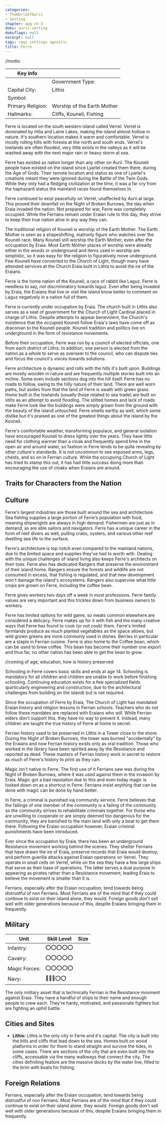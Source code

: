 ```yaml
---
categories:
- TheWorldofAurii
- Setting
chapter: awg-ch-3
doku: aurii-setting
dokuflags: null
excerpt: null
tags: rpgs settings agnostic
title: Ferre
---
```


//motto


| Key Info          |     |
| ----------------- | --- |
	| Government Type:  | Theocratically Occupied Oligarchy    |
| Capital City:     | Lithis    |
| Symbol:           |     |
| Primary Religion: | Worship of the Earth Mother    |
| Hallmarks:        | Cliffs, Kouneli, Fishing    |

Ferre is located on the south western island called Verrel. Verrel is dominated by Hilia and Laine Lakes, making the island almost hollow in nature. It's southern location makes it warm and comfortable. Verrel is mostly rolling hills with forests at the north and south ends. Verrel's lowlands are often flooded, very little exists in the valleys as it will be washed away with the next major rain or heavy storm at sea. 

Ferre has existed as nation longer than any other on Aurii. The Kouneli people have existed on the island since Lyarlel created them there, during the Age of Gods. Their remote location and status as one of Lyarlel's creations meant they were ignored during the Battle of the Twin Gods. While they only had a fledging civilization at the time, it was a far cry from the haphazard status the mainland races found themselves in. 

Ferre continued to exist peacefully on Verrel, unaffected by Aurii at large. This proved their downfall on the Night of Broken Burrows, the day when Eraia invaded the nation. Not prepared for war, Ferre was completely occupied. While the Ferrians remain under Eraian rule to this day, they strive to keep their true nation alive in any way they can. 

The traditional religion of Kouneli is worship of the Earth Mother. The Earth Mother is seen as a shapeshifting, matronly figure who watches over the Kouneli race. Many Kouneli still worship the Earth Mother, even after the occupation by Eraia. Most Earth Mother places of worship were already either in the woods or underground and items used in worship are simplistic, so it was easy for the religion to figuratively move underground. Few Kouneli have converted to the Church of Light, though many have attended services at the Church Eraia built in Lithis to avoid the ire of the Eraians.

Ferre is the home nation of the Kouneli, a race of rabbit like Laguz. Ferre is needless to say, not discriminatory towards laguz. Even after being invaded by Eraia, the Eraians that live or visit the island know better to comment on Laguz negatively in a nation full of them. 

Ferre is currently under occupation by Eraia. The church built in Lithis also serves as a seat of government for the Church of Light Cardinal placed in charge of Lithis. Despite attempts to appear benevolent, the Church's insistence that the occupied Kouneli follow Eraia's laws have come off as draconian to the Kouneli people. Kouneli tradition and politics live on underground in the form of resistance movements. 

Before their occupation, Ferre was run by a council of elected officials, one from each district of Lithis. In addition, one person is elected from the nation as a whole to serve as overseer to the council, who can dispute ties and focus the council's voices towards solutions. 

Ferre architecture is dynamic and rolls with the hills it's built upon. Buildings are mostly wooden in nature and are frequently multiple stories built into an incline. Some even include sections dug into the hill itself. Ferre has no roads to follow, owing to the hilly nature of their land. There are well worn paths, but asides from that the land of Ferre is swath with green grass. Home built in the lowlands (usually those related to sea trade) are built on stilts as an attempt to avoid flooding. The stilted homes and lack of roads make Ferre look like the buildings were simply grown from the ground with the beauty of the island untouched. Ferre smells earthy as well, which some dislike but it's praised as one of the greatest things about the island by the Kouneli. 

Ferre's comfortable weather, transforming populace, and general isolation have encouraged Kouneli to dress lightly over the years. They have little need for clothing warmer than a cloak and frequently spend time in the open air and around water, so fashion in Ferre tends to be quite revealing by other culture's standards. It is not uncommon to see exposed arms, legs, chests, and so on in Ferrian culture. While the occupying Church of Light has tried to stamp this out, it has had little success doing more than encouraging the use of cloaks when Eraians are around. 

<!-- ## Interesting Things in 

*  -->

## Traits for Characters from the Nation

## Culture

Ferre's largest industries are those built around the sea and architecture. Sea fishing supplies a large portion of Ferre's population with food, meaning shipwrights are always in high demand. Fishermen are just as in demand, as are able sailors and navigators. Ferre has a unique career in the form of reef divers as well, pulling crabs, oysters, and various other reef dwelling sea life to the surface. 

Ferre's architecture is top notch even compared to the mainland nations, due to the limited space and supplies they've had to worth with. Dealing with the unique challenges of island living also keeps Ferre's architects on their toes. Ferre also has dedicated Rangers that preserve the environment of their island home. Rangers ensure the forests and wildlife are not consumed in excess, that fishing is regulated, and that new development won't damage the island's ecosystems. Rangers also supervise what little crops are grown on Ferre, including the coffee bean.

Ferre gives workers two days off a week in most professions. Ferre family values are very important and this trickles down from business owners to workers. 

Ferre has limited options for wild game, so meats common elsewhere are considered a delicacy. Ferre makes up for it with fish and the many creative ways that Ferre has found to cook (or not cook) them. Ferre's limited farmlands produce as much planted vegetables as the space allows, but wild grown greens are more commonly used in dishes. Berries in particular are a staple in Ferrian cuisine. Ferre is also home to the Coffee bean, which can be used to brew coffee. This bean has become their number one export and thus far, no other nation has been able to get the bean to grow. 

//coming of age, education, how is history preserved 

Schooling in Ferre covers basic skills and ends at age 14. Schooling is mandatory for all children and children are unable to work before finishing schooling. Continuing education exists for a few specialized fields (particularly engineering and construction, due to the architectural challenges from building on the island) but is not required. 

Since the occupation of Ferre by Eraia, The Church of Light has mandated Eraian history and religion lessons in Ferrian schools. Teachers who do not follow these mandates are replaced with Eraians who will. While Ferrian elders don't support this, they have no way to prevent it. Instead, many children are taught the true history of Ferre at home in secret. 

Ferrian history used to be preserved in Lithis in a Tower close to the shore. During the Night of Broken Burrows, the tower was burned "accidentally" by the Eraians and now Ferrian history exists only as oral tradition. Those who worked in the library have been spirited away by the Resistance and reported as dead. These masters of Ferrian history work in secret to restore as much of Ferre's history to print as they can.

Magic isn't native to Ferre. The first use of it Ferrians saw was during the Night of Broken Burrows, where it was used against them in the invasion by Eraia. Magic got a bad reputation due to this and even today magic is looked down on as a shortcut in Ferre. Ferrians insist anything that can be done with magic can be done by hand better.

In Ferre, a criminal is punished via community service. Ferre believes that the failings of one member of the community is a failing of the community so the community strives to rehabilitate criminals together. For those who are unwilling to cooperate or are simply deemed too dangerous for the community, they are banished to the main land with only a boat to get them there. Following the Eraian occupation however, Eraian criminal punishments have been introduced.

Ever since the occupation by Eraia, there has been an underground Resistance movement working behind the scenes. They shelter Ferrians that have drawn the ire of Eraia, preserve records that Eraia would destroy, and perform guerilla attacks against Eraian operations on Verrel. They operate in small cells on Verrel, while on the sea they have a few large ships that serve as their base of operations. The latter serves a dual purpose in appearing as pirates rather than a Resistance movement, leading Eraia to believe the movement is smaller than it is. 

Ferrians, especially after the Eraian occupation, tend towards being distrustful of non Ferrians. Most Ferrians are of the mind that if they could continue to exist on their island alone, they would. Foreign goods don't sell well with older generations because of this, despite Eraians bringing them in frequently.

## Military

| Unit          | Skill Level | Size |
| ------------- | ----------- | ---- |
| Infantry:     | ⭕⭕⭕⭕⭕       |
| Cavalry:      | ⭕⭕⭕⭕⭕       |
| Magic Forces: | ⭕⭕⭕⭕⭕       |
| Navy:         | 🔴🔴🔴⭕⭕       |

The only military asset that is technically Ferrian is the Resistance movment against Eraia. They have a handful of ships to their name and enough people to crew each. They're hardy, motivated, and passionate fighters but are fighting an uphill battle. 

## Cities and Sites

- **Lithis:** Lithis is the only city in Ferre and it's capital. The city is built into the hills and cliffs that lead down to the sea. Homes built on wood platforms in order for them to stand straight and survive the tides, in some cases. There are sections of the city that are even built into the cliffs, accessable via the many walkways that connect the city. The cities definiting feature are the massive docks by the water line, filled to the brim with boats for fishing. 

## Foreign Relations

Ferrians, especially after the Eraian occupation, tend towards being distrustful of non Ferrians. Most Ferrians are of the mind that if they could continue to exist on their island alone, they would. Foreign goods don't sell well with older generations because of this, despite Eraians bringing them in frequently.